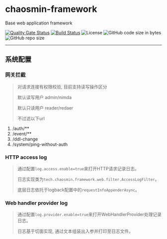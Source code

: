 # chaosmin-framework
Base web application framework

[![Quality Gate Status](https://sonarcloud.io/api/project_badges/measure?project=chaosmin_chaosmin-framework&metric=alert_status)](https://sonarcloud.io/dashboard?id=chaosmin_chaosmin-framework)
[![Build Status](https://travis-ci.org/chaosmin/chaosmin-framework.svg?branch=master)](https://travis-ci.org/chaosmin/chaosmin-framework)
![License](https://img.shields.io/github/license/chaosmin/chaosmin-framework.svg)
![GitHub code size in bytes](https://img.shields.io/github/languages/code-size/chaosmin/chaosmin-framework)
![GitHub repo size](https://img.shields.io/github/repo-size/chaosmin/chaosmin-framework)

---

## 系统配置

### 网关拦截

> 对请求连接有权限校验, 目前支持读写操作区分
>
> 默认读写用户 admin/nimda
>
> 默认只读用户 reader/redaer
>
> 不过滤以下url

1. /auth/**
2. /event/**
3. /ddl-change
4. /system/ping-without-auth

### HTTP access log

> 通过配置`log.access.enable=true`来打开HTTP请求记录日志。
>
> 日志实现类为`tech.chaosmin.framework.web.filter.AccessLogFilter`。
>
> 底层日志依托于logback配置中的`requestInfoAppenderAsync`。

### Web handler provider log

> 通过配置`log.provider.enable=true`来打开WebHandlerProvider处理记录日志。
>
> 日志基于切面实现, 通过文本组装出入参并打印至日志文件。